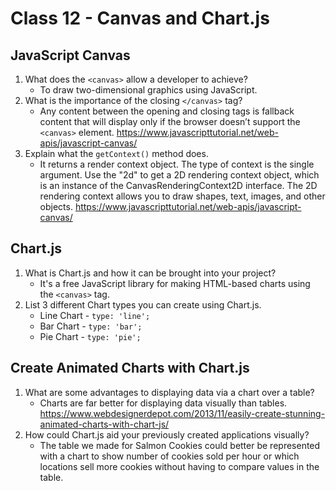 # Class 12 - Canvas and Chart.js

## JavaScript Canvas

1. What does the `<canvas>` allow a developer to achieve?
   * To draw two-dimensional graphics using JavaScript.
2. What is the importance of the closing `</canvas>` tag?
   * Any content between the opening and closing tags is fallback content that will display only if the browser doesn’t support the `<canvas>` element. <https://www.javascripttutorial.net/web-apis/javascript-canvas/>
3. Explain what the `getContext()` method does.
   * It returns a render context object. The type of context is the single argument. Use the "2d" to get a 2D rendering context object, which is an instance of the CanvasRenderingContext2D interface. The 2D rendering context allows you to draw shapes, text, images, and other objects.
   <https://www.javascripttutorial.net/web-apis/javascript-canvas/>

## Chart.js

1. What is Chart.js and how it can be brought into your project?
   * It's a free JavaScript library for making HTML-based charts using the `<canvas>` tag.
2. List 3 different Chart types you can create using Chart.js.
   * Line Chart - `type: 'line';`
   * Bar Chart - `type: 'bar';`
   * Pie Chart - `type: 'pie';`

## Create Animated Charts with Chart.js

1. What are some advantages to displaying data via a chart over a table?
   * Charts are far better for displaying data visually than tables. <https://www.webdesignerdepot.com/2013/11/easily-create-stunning-animated-charts-with-chart-js/>
2. How could Chart.js aid your previously created applications visually?
   * The table we made for Salmon Cookies could better be represented with a chart to show number of cookies sold per hour or which locations sell more cookies without having to compare values in the table.
